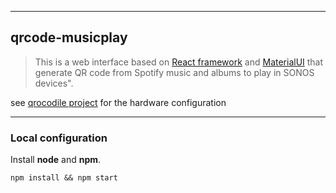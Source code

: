 ----
## qrcode-musicplay

> This is a web interface based on [React framework](https://reactjs.org/) and [MaterialUI](https://material-ui.com/) that generate QR code from Spotify music and albums to play in SONOS devices".

see [qrocodile project](https://github.com/dernorberto/qrocodile/) for the hardware configuration

----
### Local configuration
Install **node** and **npm**.

```
npm install && npm start
```
